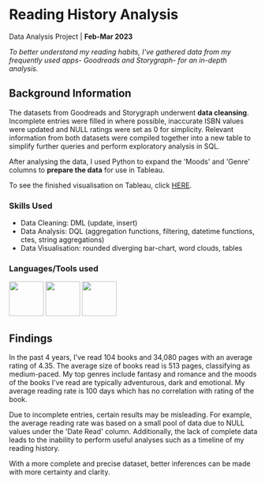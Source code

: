 # Reading History Analysis

Data Analysis Project | **Feb-Mar 2023**

_To better understand my reading habits, I've gathered data from my frequently used apps- Goodreads and Storygraph- for an in-depth analysis._

## Background Information

The datasets from Goodreads and Storygraph underwent **data cleansing**. Incomplete entries were filled in where possible, inaccurate ISBN values were updated and NULL ratings were set as 0 for simplicity. Relevant information from both datasets were compiled together into a new table to simplify further queries and perform exploratory analysis in SQL.

After analysing the data, I used Python to expand the 'Moods' and 'Genre' columns to **prepare the data** for use in Tableau.

To see the finished visualisation on Tableau, click [HERE](https://public.tableau.com/app/profile/hannifa.ahmed/viz/MyReadingHistory/Dashboard1).

### Skills Used
* Data Cleaning: DML (update, insert)
* Data Analysis: DQL (aggregation functions, filtering, datetime functions, ctes, string aggregations)
* Data Visualisation: rounded diverging bar-chart, word clouds, tables

### Languages/Tools used
 
 <img src="https://cdn.jsdelivr.net/gh/devicons/devicon/icons/microsoftsqlserver/microsoftsqlserver-plain-wordmark.svg" width="70" height="70" /> <img src="https://cdn.jsdelivr.net/gh/devicons/devicon/icons/python/python-original.svg" width= "70" height="70" /> <img src="https://img.icons8.com/?size=512&id=xkshT6OxzUja&format=png" width="70" height="70" />
 

## Findings
In the past 4 years, I've read 104 books and 34,080 pages with an average rating of 4.35. The average size of books read is 513 pages, classifying as medium-paced.
My top genres include fantasy and romance and the moods of the books I've read are typically adventurous, dark and emotional. My average reading rate is 100 days which has no correlation with rating of the book.

Due to incomplete entries, certain results may be misleading. For example, the average reading rate was based on a small pool of data due to NULL values under the 'Date Read' column. Additionally, the lack of complete data leads to the inability to perform useful analyses such as a timeline of my reading history.

With a more complete and precise dataset, better inferences can be made with more certainty and clarity.




          


